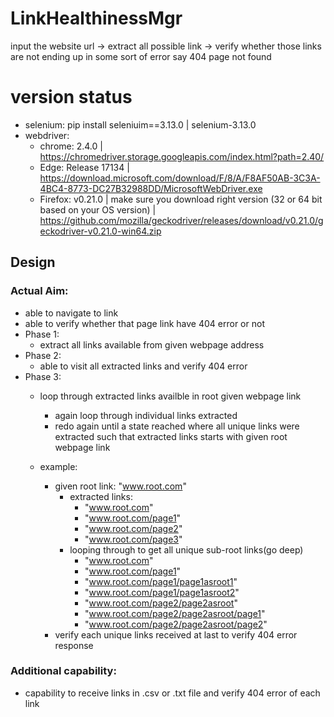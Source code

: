 # LinkHealthinessMgr
input the website url -> extract all possible link -> verify whether those links are not ending up in some sort of error say 404 page not found

# version status
- selenium: pip install seleniuim==3.13.0 | selenium-3.13.0
- webdriver:
  - chrome: 2.4.0 | https://chromedriver.storage.googleapis.com/index.html?path=2.40/
  - Edge: Release 17134 | https://download.microsoft.com/download/F/8/A/F8AF50AB-3C3A-4BC4-8773-DC27B32988DD/MicrosoftWebDriver.exe
  - Firefox: v0.21.0 | make sure you download right version (32 or 64 bit based on your OS version) | https://github.com/mozilla/geckodriver/releases/download/v0.21.0/geckodriver-v0.21.0-win64.zip
  
## Design
### Actual Aim:
- able to navigate to link
- able to verify whether that page link have 404 error or not
- Phase 1:
  - extract all links available from given webpage address
- Phase 2:
  - able to visit all extracted links and verify 404 error
- Phase 3:
  - loop through extracted links availble in root given webpage link
    - again loop through individual links extracted 
    - redo again until a state reached where all unique links were extracted such that extracted links starts with given root webpage link

  - example:
    - given root link: "www.root.com"
      - extracted links:
        - "www.root.com"
        - "www.root.com/page1"
        - "www.root.com/page2"
        - "www.root.com/page3"
      - looping through to get all unique sub-root links(go deep)
        - "www.root.com"
        - "www.root.com/page1"
        - "www.root.com/page1/page1asroot1"
        - "www.root.com/page1/page1asroot2"
        - "www.root.com/page2/page2asroot"
        - "www.root.com/page2/page2asroot/page1"
        - "www.root.com/page2/page2asroot/page2"
    - verify each unique links received at last to verify 404 error response

### Additional capability:
- capability to receive links in .csv or .txt file and verify 404 error of each link